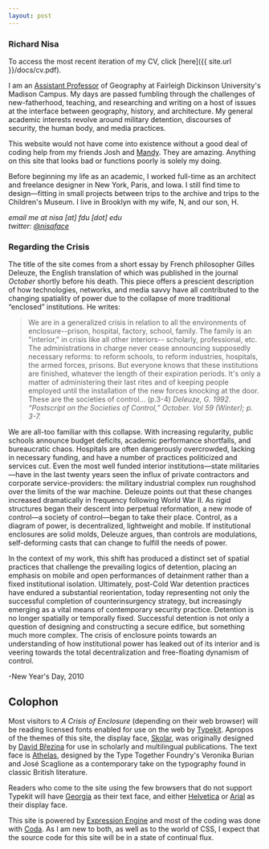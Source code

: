 ```yaml
---
layout: post
---
```

### Richard Nisa

To access the most recent iteration of my CV, click [here]({{ site.url }}/docs/cv.pdf).

I am an [Assistant Professor](http://view.fdu.edu/default.aspx?id=9367) of Geography at Fairleigh Dickinson University's Madison Campus. My days are passed fumbling through the challenges of new-fatherhood, teaching, and researching and writing on a host of issues at the interface between geography, history, and architecture. My general academic interests revolve around military detention, discourses of security, the human body, and media practices.

This website would not have come into existence without a good deal of coding help from my friends Josh and [Mandy](http://www.aworkinglibrary.com). They are amazing. Anything on this site that looks bad or functions poorly is solely my doing.

Before beginning my life as an academic, I worked full-time as an architect and freelance designer in New York, Paris, and Iowa.  I still find time to design—fitting in small projects between trips to the archive and trips to the Children's Museum. I live in Brooklyn with my wife, N, and our son, H.

_email me at nisa [at] fdu [dot] edu_  
_twitter: [@nisaface](http://twitter.com/nisaface)_

### Regarding the Crisis

The title of the site comes from a short essay by French philosopher Gilles Deleuze, the English translation of which was published in the journal _October_ shortly before his death. This piece offers a prescient description of how technologies, networks, and media savvy have all contributed to the changing spatiality of power due to the collapse of more traditional “enclosed” institutions. He writes:

> We are in a generalized crisis in relation to all the environments of enclosure--prison, hospital, factory, school, family. The family is an "interior," in crisis like all other interiors-- scholarly, professional, etc. The administrations in charge never cease announcing supposedly necessary reforms: to reform schools, to reform industries, hospitals, the armed forces, prisons. But everyone knows that these institutions are finished, whatever the length of their expiration periods. It's only a matter of administering their last rites and of keeping people employed until the installation of the new forces knocking at the door. These are the societies of control… (p.3-4)
> <cite>Deleuze, G. 1992. “Postscript on the Societies of Control,” _October_. Vol 59 (Winter); p. 3-7.</cite>

We are all-too familiar with this collapse.  With increasing regularity, public schools announce budget deficits, academic performance shortfalls, and bureaucratic chaos.  Hospitals are often dangerously overcrowded, lacking in necessary funding, and have a number of practices politicized and services cut. Even the most well funded interior institutions—state militaries—have in the last twenty years seen the influx of private contractors and corporate service-providers: the military industrial complex run roughshod over the limits of the war machine. Deleuze points out that these changes increased dramatically in frequency following World War II. As rigid structures began their descent into perpetual reformation, a new mode of control—a society of control—began to take their place. Control, as a diagram of power, is decentralized, lightweight and mobile. If institutional enclosures are solid molds, Deleuze argues, than controls are modulations, self-deforming casts that can change to fulfill the needs of power.

In the context of my work, this shift has produced a distinct set of spatial practices that challenge the prevailing logics of detention, placing an emphasis on mobile and open performances of detainment rather than a fixed institutional isolation. Ultimately, post-Cold War detention practices have endured a substantial reorientation, today representing not only the successful completion of counterinsurgency strategy, but increasingly emerging as a vital means of contemporary security practice.  Detention is no longer spatially or temporally fixed. Successful detention is not only a question of designing and constructing a secure edifice, but something much more complex. The crisis of enclosure points towards an understanding of how institutional power has leaked out of its interior and is veering towards the total decentralization and free-floating dynamism of control.

-New Year's Day, 2010

## Colophon

Most visitors to _A Crisis of Enclosure_ (depending on their web browser) will be reading licensed fonts enabled for use on the web by [Typekit](typekit.com).  Apropos of the themes of this site, the display face, [Skolar](http://www.type-together.com/Skolar), was originally designed by [David Březina](http://davi.cz/) for use in scholarly and multilingual publications.  The text face is [Athelas](http://www.type-together.com/Athelas), designed by the Type Together Foundry's Veronika Burian and José Scaglione as a contemporary take on the typography found in classic British literature.

Readers who come to the site using the few browsers that do not support Typekit will have [Georgia](http://en.wikipedia.org/wiki/Georgia_(typeface)) as their text face, and either [Helvetica](http://en.wikipedia.org/wiki/Helvetica) or [Arial](http://en.wikipedia.org/wiki/Arial) as their display face.

This site is powered by [Expression Engine](http://expressionengine.com/) and most of the coding was done with [Coda](http://www.panic.com/coda/).  As I am new to both, as well as to the world of CSS, I expect that the source code for this site will be in a state of continual flux.
